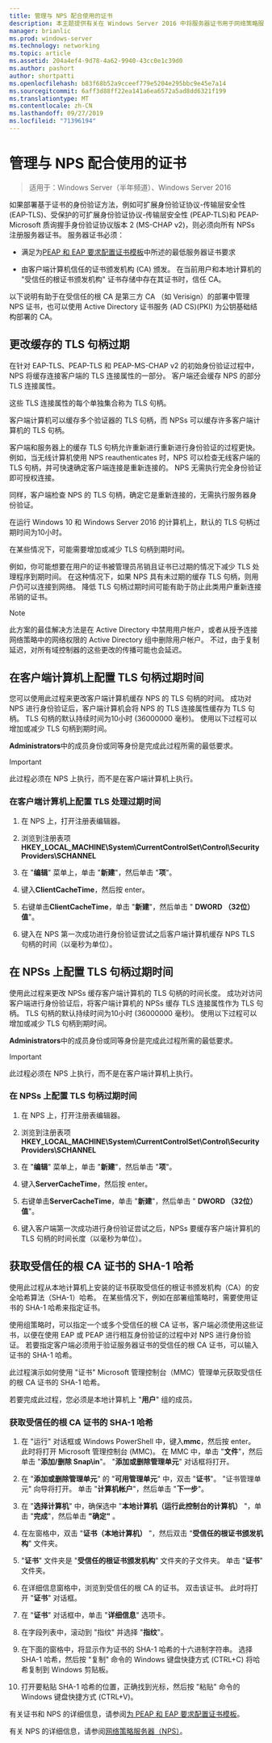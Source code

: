 ```yaml
---
title: 管理与 NPS 配合使用的证书
description: 本主题提供有关在 Windows Server 2016 中将服务器证书用于网络策略服务器的信息。
manager: brianlic
ms.prod: windows-server
ms.technology: networking
ms.topic: article
ms.assetid: 204a4ef4-9d78-4a62-9940-43cc0e1c39d0
ms.author: pashort
author: shortpatti
ms.openlocfilehash: b83f68b52a9cceef779e5204e295bbc9e45e7a14
ms.sourcegitcommit: 6aff3d88ff22ea141a6ea6572a5ad8dd6321f199
ms.translationtype: MT
ms.contentlocale: zh-CN
ms.lasthandoff: 09/27/2019
ms.locfileid: "71396194"
---
```

# <a name="manage-certificates-used-with-nps"></a>管理与 NPS 配合使用的证书

>适用于：Windows Server（半年频道）、Windows Server 2016

如果部署基于证书的身份验证方法，例如可扩展身份验证协议\-传输层安全性 \(EAP\-TLS\)、受保护的可扩展身份验证协议\-传输层安全性 \(PEAP\-TLS\)和 PEAP\-Microsoft 质询握手身份验证协议版本 2 \(MS\-CHAP v2\)，则必须向所有 NPSs 注册服务器证书。 服务器证书必须：

- 满足为[PEAP 和 EAP 要求配置证书模板](nps-manage-cert-requirements.md)中所述的最低服务器证书要求

- 由客户端计算机信任的证书颁发机构 \(CA\) 颁发。 在当前用户和本地计算机的 "受信任的根证书颁发机构" 证书存储中存在其证书时，信任 CA。

以下说明有助于在受信任的根 CA 是第三方 CA （如 Verisign）的部署中管理 NPS 证书，也可以使用 Active Directory 证书服务 \(AD CS\)\(PKI\) 为公钥基础结构部署的 CA。

## <a name="change-the-cached-tls-handle-expiry"></a>更改缓存的 TLS 句柄过期

在针对 EAP\-TLS、PEAP\-TLS 和 PEAP\-MS\-CHAP v2 的初始身份验证过程中，NPS 将缓存连接客户端的 TLS 连接属性的一部分。 客户端还会缓存 NPS 的部分 TLS 连接属性。

这些 TLS 连接属性的每个单独集合称为 TLS 句柄。

客户端计算机可以缓存多个验证器的 TLS 句柄，而 NPSs 可以缓存许多客户端计算机的 TLS 句柄。

客户端和服务器上的缓存 TLS 句柄允许重新进行重新进行身份验证的过程更快。 例如，当无线计算机使用 NPS reauthenticates 时，NPS 可以检查无线客户端的 TLS 句柄，并可快速确定客户端连接是重新连接的。 NPS 无需执行完全身份验证即可授权连接。

同样，客户端检查 NPS 的 TLS 句柄，确定它是重新连接的，无需执行服务器身份验证。

在运行 Windows 10 和 Windows Server 2016 的计算机上，默认的 TLS 句柄过期时间为10小时。

在某些情况下，可能需要增加或减少 TLS 句柄到期时间。

例如，你可能想要在用户的证书被管理员吊销且证书已过期的情况下减少 TLS 处理程序到期时间。 在这种情况下，如果 NPS 具有未过期的缓存 TLS 句柄，则用户仍可以连接到网络。 降低 TLS 句柄过期时间可能有助于防止此类用户重新连接吊销的证书。

>[!NOTE]
>此方案的最佳解决方法是在 Active Directory 中禁用用户帐户，或者从授予连接网络策略中的网络权限的 Active Directory 组中删除用户帐户。 不过，由于复制延迟，对所有域控制器的这些更改的传播可能也会延迟。 

## <a name="configure-the-tls-handle-expiry-time-on-client-computers"></a>在客户端计算机上配置 TLS 句柄过期时间

您可以使用此过程来更改客户端计算机缓存 NPS 的 TLS 句柄的时间。 成功对 NPS 进行身份验证后，客户端计算机会将 NPS 的 TLS 连接属性缓存为 TLS 句柄。 TLS 句柄的默认持续时间为10小时 \(36000000 毫秒\)。 使用以下过程可以增加或减少 TLS 句柄到期时间。

**Administrators**中的成员身份或同等身份是完成此过程所需的最低要求。

>[!IMPORTANT]
>此过程必须在 NPS 上执行，而不是在客户端计算机上执行。

### <a name="to-configure-the-tls-handle-expiry-time-on-client-computers"></a>在客户端计算机上配置 TLS 处理过期时间

1. 在 NPS 上，打开注册表编辑器。

2. 浏览到注册表项**HKEY\_LOCAL\_MACHINE\System\CurrentControlSet\Control\SecurityProviders\SCHANNEL**

3. 在 "**编辑**" 菜单上，单击 "**新建**"，然后单击 "**项**"。

4. 键入**ClientCacheTime**，然后按 enter。

5. 右键单击**ClientCacheTime**，单击 "**新建**"，然后单击 " **DWORD （32位）值**"。

6. 键入在 NPS 第一次成功进行身份验证尝试之后客户端计算机缓存 NPS TLS 句柄的时间（以毫秒为单位）。

## <a name="configure-the-tls-handle-expiry-time-on-npss"></a>在 NPSs 上配置 TLS 句柄过期时间

使用此过程来更改 NPSs 缓存客户端计算机的 TLS 句柄的时间长度。 成功对访问客户端进行身份验证后，将客户端计算机的 NPSs 缓存 TLS 连接属性作为 TLS 句柄。 TLS 句柄的默认持续时间为10小时 \(36000000 毫秒\)。 使用以下过程可以增加或减少 TLS 句柄到期时间。

**Administrators**中的成员身份或同等身份是完成此过程所需的最低要求。

>[!IMPORTANT]
>此过程必须在 NPS 上执行，而不是在客户端计算机上执行。

### <a name="to-configure-the-tls-handle-expiry-time-on-npss"></a>在 NPSs 上配置 TLS 句柄过期时间

1. 在 NPS 上，打开注册表编辑器。

2. 浏览到注册表项**HKEY\_LOCAL\_MACHINE\System\CurrentControlSet\Control\SecurityProviders\SCHANNEL**

3. 在 "**编辑**" 菜单上，单击 "**新建**"，然后单击 "**项**"。

4. 键入**ServerCacheTime**，然后按 enter。

5. 右键单击**ServerCacheTime**，单击 "**新建**"，然后单击 " **DWORD （32位）值**"。

6. 键入客户端第一次成功进行身份验证尝试之后，NPSs 要缓存客户端计算机的 TLS 句柄的时间长度（以毫秒为单位）。

## <a name="obtain-the-sha-1-hash-of-a-trusted-root-ca-certificate"></a>获取受信任的根 CA 证书的 SHA-1 哈希

使用此过程从本地计算机上安装的证书获取受信任的根证书颁发机构（CA）的安全哈希算法（SHA-1）哈希。 在某些情况下，例如在部署组策略时，需要使用证书的 SHA-1 哈希来指定证书。

使用组策略时，可以指定一个或多个受信任的根 CA 证书，客户端必须使用这些证书，以便在使用 EAP 或 PEAP 进行相互身份验证的过程中对 NPS 进行身份验证。 若要指定客户端必须用于验证服务器证书的受信任的根 CA 证书，可以输入证书的 SHA-1 哈希。

此过程演示如何使用 "证书" Microsoft 管理控制台（MMC）管理单元获取受信任的根 CA 证书的 SHA-1 哈希。 

若要完成此过程，您必须是本地计算机上 "**用户**" 组的成员。

### <a name="to-obtain-the-sha-1-hash-of-a-trusted-root-ca-certificate"></a>获取受信任的根 CA 证书的 SHA-1 哈希

1. 在 "运行" 对话框或 Windows PowerShell 中，键入**mmc**，然后按 enter。 此时将打开 Microsoft 管理控制台 \(MMC\)。 在 MMC 中，单击 "**文件**"，然后单击 "**添加/删除 Snap\in**"。 "**添加或删除管理单元**" 对话框将打开。

2. 在 "**添加或删除管理单元**" 的 "**可用管理单元**" 中，双击 "**证书**"。 "证书管理单元" 向导将打开。 单击 "**计算机帐户**"，然后单击 "**下一步**"。

3. 在 "**选择计算机**" 中，确保选中 "**本地计算机（运行此控制台的计算机）** "，单击 "**完成**"，然后单击 **"确定"** 。

4. 在左窗格中，双击 "**证书（本地计算机）** "，然后双击 "**受信任的根证书颁发机构**" 文件夹。

5. "**证书**" 文件夹是 "**受信任的根证书颁发机构**" 文件夹的子文件夹。 单击 "**证书**" 文件夹。

6. 在详细信息窗格中，浏览到受信任的根 CA 的证书。 双击该证书。 此时将打开 "**证书**" 对话框。

7. 在 "**证书**" 对话框中，单击 "**详细信息**" 选项卡。

8. 在字段列表中，滚动到 "指纹" 并选择 "**指纹**"。

9. 在下面的窗格中，将显示作为证书的 SHA-1 哈希的十六进制字符串。 选择 SHA-1 哈希，然后按 "复制" 命令的 Windows 键盘快捷方式 \(CTRL\+C\) 将哈希复制到 Windows 剪贴板。

10. 打开要粘贴 SHA-1 哈希的位置，正确找到光标，然后按 "粘贴" 命令的 Windows 键盘快捷方式 \(CTRL\+V\)。 

有关证书和 NPS 的详细信息，请参阅[为 PEAP 和 EAP 要求配置证书模板](nps-manage-cert-requirements.md)。

有关 NPS 的详细信息，请参阅[网络策略服务器（NPS）](nps-top.md)。
